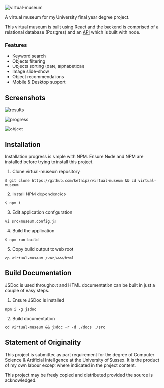 ![virtual-museum](https://user-images.githubusercontent.com/32749673/117446839-99e4c900-af34-11eb-90f3-ae87d6c9d02b.png)

A virtual museum for my University final year degree project.

This virtual museum is built using React and the backend is comprised of a relational database (Postgres) and an [API](https://github.com/ketnipz/virtual-museum-api) which is built with node.

### Features

- Keyword search
- Objects filtering
- Objects sorting (date, alphabetical)
- Image slide-show
- Object recommendations
- Mobile & Desktop support

## Screenshots

![results](https://user-images.githubusercontent.com/32749673/117449121-81c27900-af37-11eb-912f-44dee984b16b.png)

![progress](https://user-images.githubusercontent.com/32749673/117449147-8a1ab400-af37-11eb-96f2-aa53258ba912.png)

![object](https://user-images.githubusercontent.com/32749673/117449189-9737a300-af37-11eb-87db-6df265a632e6.png)


## Installation

Installation progress is simple with NPM. Ensure Node and NPM are installed before trying to install this project.

1. Clone virtual-museum repository
```shell
$ git clone https://github.com/ketnipz/virtual-museum && cd virtual-museum
````

2. Install NPM dependencies
```shell
$ npm i
```

3. Edit application configuration
```shell
vi src/museum.config.js
```

4. Build the application
```shell
$ npm run build
```

5. Copy build output to web root
```shell
cp virtual-museum /var/www/html
```

## Build Documentation

JSDoc is used throughout and HTML documentation can be built in just a couple of easy steps.

1. Ensure JSDoc is installed
```shell
npm i -g jsdoc
```

2. Build documentation
```shell
cd virtual-museum && jsdoc -r -d ./docs ./src
```

## Statement of Originality

This project is submitted as part requirement for the degree of Computer Science & Artificial Intelligence at the University of Sussex. It is the product of my own labour except where indicated in the project content.

This project may be freely copied and distributed provided the source is acknowledged.